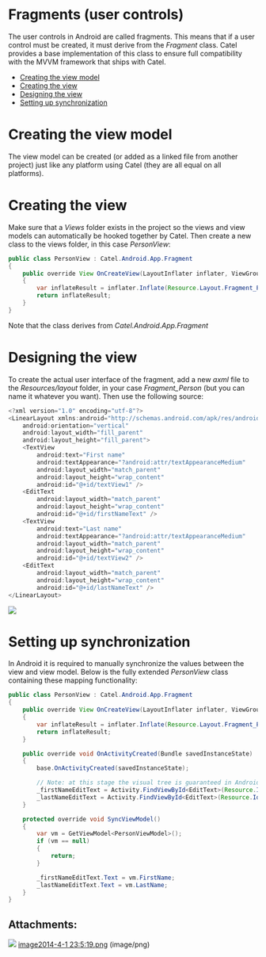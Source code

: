 # Fragments (user controls)

The user controls in Android are called fragments. This means that if a user control must be created, it must derive from the *Fragment* class. Catel provides a base implementation of this class to ensure full compatibility with the MVVM framework that ships with Catel.

-   [Creating the view model](#Fragments(usercontrols)-Creatingtheviewmodel)
-   [Creating the view](#Fragments(usercontrols)-Creatingtheview)
-   [Designing the view](#Fragments(usercontrols)-Designingtheview)
-   [Setting up synchronization](#Fragments(usercontrols)-Settingupsynchronization)

# Creating the view model

The view model can be created (or added as a linked file from another project) just like any platform using Catel (they are all equal on all platforms).

# Creating the view

Make sure that a *Views* folder exists in the project so the views and view models can automatically be hooked together by Catel. Then create a new class to the views folder, in this case *PersonView*:

``` {.java data-syntaxhighlighter-params="brush: java; gutter: false; theme: Confluence" data-theme="Confluence" style="brush: java; gutter: false; theme: Confluence"}
public class PersonView : Catel.Android.App.Fragment
{
    public override View OnCreateView(LayoutInflater inflater, ViewGroup container, Bundle savedInstanceState)
    {
        var inflateResult = inflater.Inflate(Resource.Layout.Fragment_Person, container, false);
        return inflateResult;
    }
}
```

Note that the class derives from *Catel.Android.App.Fragment*

# Designing the view

To create the actual user interface of the fragment, add a new *axml* file to the *Resources/layout* folder, in your case *Fragment\_Person* (but you can name it whatever you want). Then use the following source:

``` {.java data-syntaxhighlighter-params="brush: java; gutter: false; theme: Confluence" data-theme="Confluence" style="brush: java; gutter: false; theme: Confluence"}
<?xml version="1.0" encoding="utf-8"?>
<LinearLayout xmlns:android="http://schemas.android.com/apk/res/android"
    android:orientation="vertical"
    android:layout_width="fill_parent"
    android:layout_height="fill_parent">
    <TextView
        android:text="First name"
        android:textAppearance="?android:attr/textAppearanceMedium"
        android:layout_width="match_parent"
        android:layout_height="wrap_content"
        android:id="@+id/textView1" />
    <EditText
        android:layout_width="match_parent"
        android:layout_height="wrap_content"
        android:id="@+id/firstNameText" />
    <TextView
        android:text="Last name"
        android:textAppearance="?android:attr/textAppearanceMedium"
        android:layout_width="match_parent"
        android:layout_height="wrap_content"
        android:id="@+id/textView2" />
    <EditText
        android:layout_width="match_parent"
        android:layout_height="wrap_content"
        android:id="@+id/lastNameText" />
</LinearLayout>
```

![](attachments/25329685/25559041.png?width=350)

# Setting up synchronization

In Android it is required to manually synchronize the values between the view and view model. Below is the fully extended *PersonView* class containing these mapping functionality:

``` {.java data-syntaxhighlighter-params="brush: java; gutter: false; theme: Confluence" data-theme="Confluence" style="brush: java; gutter: false; theme: Confluence"}
public class PersonView : Catel.Android.App.Fragment
{
    public override View OnCreateView(LayoutInflater inflater, ViewGroup container, Bundle savedInstanceState)
    {
        var inflateResult = inflater.Inflate(Resource.Layout.Fragment_Person, container, false);
        return inflateResult;
    }

    public override void OnActivityCreated(Bundle savedInstanceState)
    {
        base.OnActivityCreated(savedInstanceState);

        // Note: at this stage the visual tree is guaranteed in Android
        _firstNameEditText = Activity.FindViewById<EditText>(Resource.Id.firstNameText);
        _lastNameEditText = Activity.FindViewById<EditText>(Resource.Id.lastNameText);
    }

    protected override void SyncViewModel()
    {
        var vm = GetViewModel<PersonViewModel>();
        if (vm == null)
        {
            return;
        }

        _firstNameEditText.Text = vm.FirstName;
        _lastNameEditText.Text = vm.LastName;
    }
}
```

## Attachments:

![](images/icons/bullet_blue.gif) [image2014-4-1 23:5:19.png](attachments/25329685/25559041.png) (image/png)

